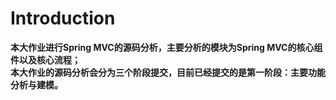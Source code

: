 # Introduction
**本大作业进行Spring MVC的源码分析，主要分析的模块为Spring MVC的核心组件以及核心流程；**  
**本大作业的源码分析会分为三个阶段提交，目前已经提交的是第一阶段：主要功能分析与建模。**

